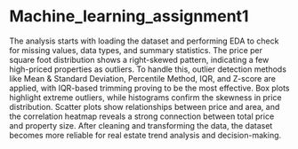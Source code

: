 # Machine_learning_assignment1
The analysis starts with loading the dataset and performing EDA to check for missing values, data types, and summary statistics. The price per square foot distribution shows a right-skewed pattern, indicating a few high-priced properties as outliers. To handle this, outlier detection methods like Mean & Standard Deviation, Percentile Method, IQR, and Z-score are applied, with IQR-based trimming proving to be the most effective. Box plots highlight extreme outliers, while histograms confirm the skewness in price distribution. Scatter plots show relationships between price and area, and the correlation heatmap reveals a strong connection between total price and property size. After cleaning and transforming the data, the dataset becomes more reliable for real estate trend analysis and decision-making. 
